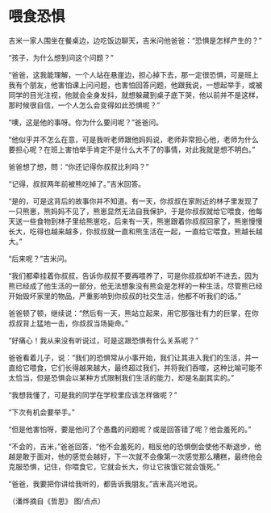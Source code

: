 # 喂食恐惧

吉米一家人围坐在餐桌边，边吃饭边聊天，吉米问他爸爸：“恐惧是怎样产生的？” 

“孩子，为什么想到问这个问题？” 

“爸爸，这我能理解，一个人站在悬崖边，担心掉下去，那一定很恐惧，可是班上我有个朋友，他害怕课上问问题，也害怕回答问题，他跟我说，一想起举手，或被同学的目光注视，他就会全身发抖，就想躲藏到桌子底下哭，他以前并不是这样，那时候很自信，一个人怎么会变得如此恐惧呢？” 

“噢，这是他的事呀。你为什么要问呢？”爸爸问。 

“他似乎并不怎么在意，可是我听老师跟他妈妈说，老师非常担心他，老师为什么要担心呢？在班上害怕举手肯定不是什么大不了的事情，对此我就是想不明白。” 

爸爸想了想，問：“你还记得你叔叔比利吗？” 

“记得，叔叔两年前被熊吃掉了。”吉米回答。 

“是的，可是这背后的故事你并不知道。有一天，你叔叔在家附近的林子里发现了一只熊崽，熊妈妈不见了，熊崽显然无法自我保护，于是你叔叔就给它喂食，他每天送一些食物到林子里给熊崽吃，后来有一天，熊崽跟着你叔叔回家了，熊崽慢慢长大，吃得也越来越多，你叔叔就一直和熊生活在一起，一直给它喂食，熊越长越大。” 

“后来呢？”吉米问。 

“我们都牵挂着你叔叔，告诉你叔叔不要再喂养了，可是你叔叔却听不进去，因为熊已经成了他生活的一部分，他无法想象没有熊会是怎样的一种生活，尽管熊已经开始毁坏家里的物品，严重影响到你叔叔的社交生活，他都不听我们的话。” 

爸爸顿了顿，继续说：“然后有一天，熊站立起来，用它那强壮有力的巨掌，在你叔叔背上猛地一击，你叔叔当场毙命。” 

“好痛心！我从来没有听说过，可是这跟恐惧有什么关系呢？” 

爸爸看着儿子，说：“我们的恐惧常从小事开始，我们让其进入我们的生活，并一直给它喂食，它们长得越来越大，最终超过我们，并将我们吞噬，这种比喻可能不太恰当，但是恐惧会以某种方式限制我们生活的能力，却是名副其实的。” 

“我想我懂了，可是我的同学在学校里应该怎样做呢？” 

“下次有机会要举手。” 

“但是他害怕呀，要是他问了个愚蠢的问题呢？或是回答错了呢？他会羞死的。” 

“不会的，吉米，”爸爸回答，“他不会羞死的，相反他的恐惧倒会使他不断退步，他越是敢于面对，他的感觉会越好，下一次就不会像第一次感觉那么糟糕，最终他会克服恐惧，记住，你喂食它，它就会长大，你让它挨饿它就会饿死。” 

“爸爸，我要把你讲给我听的，都告诉我朋友。”吉米高兴地说。 

（潘烨摘自《哲思》 图/点点）